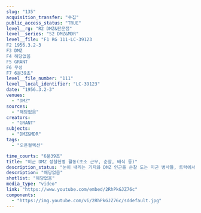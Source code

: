 ```yaml
---
slug: "135"
acquisition_transfer: "수집"
public_access_status: "TRUE"
level__rg: "R2 DMZ&판문점"
level__series: "S2 DMZ&MDR"
level__file: "F1 RG 111-LC-39123
F2 1956.3.2-3
F3 DMZ 
F4 해당없음 
F5 GRANT
F6 무성 
F7 6분39초"
level__file_number: "111"
level__local_identifier: "LC-39123"
date: "1956.3.2-3"
venues: 
  - "DMZ"
sources: 
  - "해당없음"
creators: 
  - "GRANT"
subjects: 
  - "DMZ&MDR"
tags: 
  - "오픈컬렉션"

time_courts: "6분39초"
title: "미군 DMZ 정찰헌병 활동(초소 근무, 순찰, 배식 등)"
description_status: "눈이 내리는 기지와 DMZ 인근을 순찰 도는 미군 병사들, 트럭에서 쌀을 내리는 장면 등이 이어진다."
description: "해당없음"
shotlist: "해당없음"
media_type: "video"
link: "https://www.youtube.com/embed/2RhPkGJZ76c"
components: 
  - "https://img.youtube.com/vi/2RhPkGJZ76c/sddefault.jpg"
---
```

